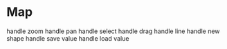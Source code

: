 # Map

handle zoom
handle pan
handle select
handle drag
handle line
handle new shape
handle save value
handle load value
